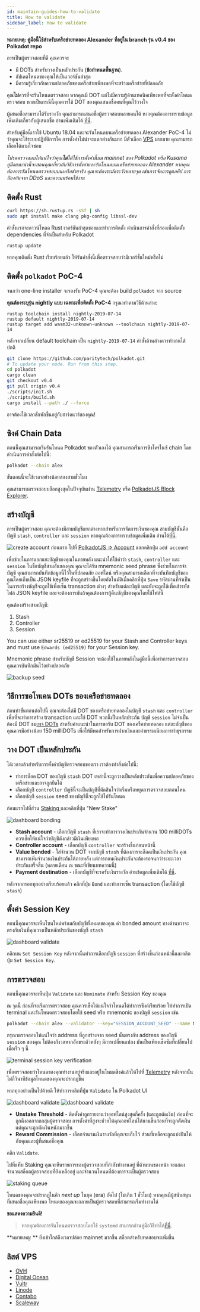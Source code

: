 ```yaml
---
id: maintain-guides-how-to-validate
title: How to validate
sidebar_label: How to validate
---
```


__หมายเหตุ: คู่มือนี้ใช้สำหรับเครือข่ายทดลอง Alexander ที่อยู่ใน branch รุ่น v0.4 ของ Polkadot repo__

การเป็นผู้ตรวจสอบที่ดี คุณควรจะ

- มี DOTs สำหรับวางเป็นหลักประกัน (**ข้อกำหนดพื้นฐาน**).
- อัปเดตโหนดของคุณให้เป็นเวอร์ชันล่าสุด
- มีความรู้เกี่ยวกับความปลอดภัยของเครือข่ายเพียงพอที่จะสร้างเครือข่ายที่ปลอดภัย

คุณ**ไม่**ควรที่จะรันโหนดตรวจสอบ หากคุณมี DOT แต่ไม่มีความรู้ด้านเทคนิคเพียงพอที่จะตั้งค่าโหนดตรวจสอบ หากเป็นกรณีนี้คุณควรใช้ DOT ของคุณเสนอชื่อคนที่คุณไว้วางใจ

ผู้เสนอชื่อสามารถได้รับรางวัล คุณสามารถเสนอชื่อผู้ตรวจสอบหลายคนได้ หากคุณต้องการทราบข้อมูลเพิ่มเติมเกี่ยวกับผู้เสนอชื่อ อ่านเพิ่มเติมได้ [ที่นี่](maintain-nominator).

สำหรับคู่มือนี้เราใช้ Ubuntu 18.04 และจะรันโหนดบนเครือข่ายทดลอง Alexander PoC-4 ไม่ว่าคุณจะใช้ระบบปฏิบัติการใด การตั้งค่าไม่น่าจะแตกต่างกันมาก มีตัวเลือก [VPS](#vps-list) มากมาย คุณสามารถเลือกได้ตามใจชอบ

_โปรดตรวจสอบให้แน่ใจว่าคุณ**ไม่**ได้ใช้การตั้งค่านี้บน mainnet ของ Polkadot หรือ Kusama คู่มือแนะนำนี้จะสอนคุณเกี่ยวกับวิธีการตั้งค่าและรันโหนดบนเครือข่ายทดลอง Alexander หากคุณต้องการรันโหนดตรวจสอบบนเครือข่ายจริง คุณจะต้องระมัดระวังหลายจุด เช่นการจัดการดูแลคีย์ การป้องกันจาก DDoS และความพร้อมใช้งาน_

## ติดตั้ง Rust

```bash
curl https://sh.rustup.rs -sSf | sh
sudo apt install make clang pkg-config libssl-dev
```

คำสั่งแรกจะดาวน์โหลด Rust เวอร์ชันล่าสุดของและทำการติดตั้ง ดำเนินการคำสั่งที่สองเพื่อติดตั้ง dependencies ที่จำเป็นสำหรับ Polkadot

```bash
rustup update
```

หากคุณติดตั้ง Rust เรียบร้อยแล้ว ให้รันคำสั่งนี้เพื่อตรวจสอบว่ามีเวอร์ชั่นใหม่หรือไม่

## ติดตั้ง `polkadot` PoC-4

จนกว่า one-line installer จะรองรับ PoC-4 คุณจะต้อง build `polkadot` จาก source

**คุณต้องระบุรุ่น nightly แบบ เฉพาะเพื่อติดตั้ง PoC-4** กรุณาทำตามวิธีด้านล่าง:

```
rustup toolchain install nightly-2019-07-14
rustup default nightly-2019-07-14
rustup target add wasm32-unknown-unknown --toolchain nightly-2019-07-14
```

หลังจากเปลี่ยน default toolchain เป็น `nightly-2019-07-14` คำสั่งด้านล่างควรทำงานได้ปกติ

```bash
git clone https://github.com/paritytech/polkadot.git
# To update your node. Run from this step.
cd polkadot
cargo clean
git checkout v0.4
git pull origin v0.4
./scripts/init.sh
./scripts/build.sh
cargo install --path ./ --force
```

อาจต้องใช้เวลาสักพักขึ้นอยู่กับฮาร์ดแวร์ของคุณ!

## ซิงค์ Chain Data

ตอนนี้คุณสามารถเริ่มรันโหนด Polkadot ของตัวเองได้ คุณสามารถเริ่มการซิงโครไนซ์ chain โดยดำเนินการคำสั่งต่อไปนี้:

```bash
polkadot --chain alex
```

ขั้นตอนนี้จะใช้เวลาอย่างน้อยสองสามชั่วโมง

คุณสามารถตรวจสอบบล็อกสูงสุดในปัจจุบันผ่าน [Telemetry](https://telemetry.polkadot.io/#/Alexander) หรือ [PolkadotJS Block Explorer](https://polkadot.js.org/apps/#/explorer).

## สร้างบัญชี

การเป็นผู้ตรวจสอบ คุณจะต้องมีสามบัญชีแยกต่างหากสำหรับการจัดการเงินของคุณ สามบัญชีนั้นคือบัญชี `stash`, `controller` และ `session` หากคุณต้องการทราบข้อมูลเพิ่มเติม อ่านได้[ที่นี่](learn-staking#accounts).

![create account](assets/guides/how-to-validate/polkadot-dashboard-create-account.jpg) ก่อนแรก ไปที่ [PolkadotJS => Account](https://polkadot.js.org/apps/#/accounts) แลกคลิกปุ่ม `add account`

เพื่อช่วยในการแยกแยะบัญชีของคุณในภายหลัง แนะนำให้ใช้คำว่า `stash`, `controller` และ `session` ในชื่อบัญชีสามอันของคุณ คุณจะได้รับ mnemonic seed phrase ซึ่งช่วยในการจำบัญชี คุณสามารถบันทึกข้อมูลนี้ไว้ในที่ปลอดภัย ออฟไลน์ หรือคุณสามารถเลือกที่จะบันทึกบัญชีของคุณโดยเก็บเป็น JSON keyfile ที่จะถูกสร้างขึ้นโดยอัตโนมัติเมื่อคลิกที่ปุ่ม `Save` รหัสผ่านที่จำเป็นในการสร้างบัญชีจะถูกใช้เพื่อเซ็น transaction ต่างๆ สำหรับแต่ละบัญชี และยังจะถูกใช้เพื่อเข้ารหัสไฟล์ JSON keyfile และจะต้องการมันถ้าคุณต้องการกู้คืนบัญชีของคุณโดยใช้ไฟล์นี้

คุณต้องสร้างสามบัญชี:

1. Stash
2. Controller
3. Session

You can use either sr25519 or ed25519 for your Stash and Controller keys and must use `Edwards (ed25519)` for your Session key.

Mnemonic phrase สำหรับบัญชี Session จะต้องใช้ในภายหลังในคู่มือนี้เพื่อทำการตรวจสอบ คุณควรบันทึกมันไว้อย่างปลอดภัย

![backup seed](assets/guides/how-to-validate/polkadot-overview.jpg)

## วิธีการขอโทเคน DOTs ของเครือข่ายทดลอง

ก่อนทำขั้นตอนต่อไปนี้ คุณจะต้องได้มี DOT ของเครือข่ายทดลองในบัญชี `stash` และ `controller` เพื่อที่จะทำการสร้าง transaction และใช้ DOT พวกนี้เป็นหลักประกัน บัญชี `session` ไม่จำเป็นต้องมี DOT ชม[เพจ DOTs](learn-DOT#getting-testnet-dots) สำหรับคำแนะนำในการขอรับ DOT ของเครือข่ายทดลอง แต่ละบัญชีของคุณควรมีอย่างน้อย 150 milliDOTs เพื่อให้มีพอสำหรับการฝากเงินและค่าธรรมเนียมการทำธุรกรรม

## วาง DOT เป็นหลักประกัน

ได้เวลาแล้วสำหรับการตั้งค่าบัญชีตรวจสอบของเรา เราต้องทำสิ่งต่อไปนี้:

- ทำการล็อค DOT ของบัญชี `stash` DOT เหล่านี้จะถูกวางเป็นหลักประกันเพื่อความปลอดภัยของเครือข่ายและอาจถูกยึดได้
- เลือกบัญชี `controller` บัญชีนี้จะเป็นบัญชีที่ตัดสินใจว่าเริ่มหรือหยุดการตรวจสอบตอนไหน
- เลือกบัญชี `session` seed ของบัญชีนี้จะถูกใช้ไปรันโหนด

ก่อนแรกไปที่ส่วน [Staking ](https://polkadot.js.org/apps/#/staking/actions) และคลิกที่ปุ่ม "New Stake"

![dashboard bonding](assets/guides/how-to-validate/polkadot-dashboard-bonding.jpg)

- **Stash account** - เลือกบัญชี `stash` ที่เราจะทำการวางเงินประกันจำนวน 100 milliDOTs ควรเช็คให้แน่ใจว่าบัญชีดังกล่าวมีเงินเพียงพอ
- **Controller account** - เลือกบัญชี `controller` จะสร้างขึ้นก่อนหน้านี้
- **Value bonded** - ใส่จำนวน DOT จากบัญชี `stash` ที่ต้องการจะล็อคเป็นเงินประกัน คุณสามารถเพิ่มจำนวนเงินประกันได้ภายหลัง แต่การถอนเงินประกันจะต้องรอจนกว่าระยะเวลาประกันเสร็จสิ้น (หลายเดือน ณ ขณะที่เขียนบทความนี้)
- **Payment destination** - เลือกบัญชีที่จะรอรับเงินรางวัล อ่านข้อมูลเพิ่มเติมได้ [ที่นี่](learn-staking#reward-distribution).

หลังจากกรอกทุกอย่างเรียบร้อยแล้ว คลิกที่ปุ่ม `Bond` และทำการเซ็น transaction (โดยใช้บัญชี `stash`)

## ตั้งค่า Session Key

ตอนนี้คุณควรจะเห็นโซนใหม่พร้อมกับบัญชีทั้งหมดของคุณ ค่า bonded amount ทางด้านขวาจะตรงกับเงินที่คุณวางเป็นหลักประกันของบัญชี `stash`

![dashboard validate](assets/guides/how-to-validate/polkadot-dashboard-set-session-key.jpg)

คลิกบน `Set Session Key` หลังจากนั้นทำการเลือกบัญชี `session` ที่สร้างขึ้นก่อนหน้านี้และคลิกปุ่ม `Set Session Key`.

## การตรวจสอบ

ตอนนี้คุณควรจะเห็นปุ่ม `Validate` และ `Nominate` สำหรับ Session Key ของคุณ

ณ จุดนี้ ก่อนที่จะเริ่มการตรวจสอบ คุณควรเช็คให้แน่ใจว่าโหนดได้ทำการซิงค์เรียบร้อย ให้ทำการเปิด terminal และรันโหนดตรวจสอบโดยใช้ seed หรือ mnemonic ของบัญชี `session` เช่น

```bash
polkadot --chain alex --validator --key="SESSION_ACCOUNT_SEED" --name NAME_ON_TELEMETRY
```

กรุณาตรวจสอบให้แน่ใจว่า address ที่ถูกสร้างจาก seed นั้นตรงกับ address ของบัญชี `session` ของคุณ ไม่ต้องกังวลหากอักขระตัวหลังๆ มีการเปลี่ยนแปลง มันเป็นเพียงเช็คซัมที่เปลี่ยนไปเมื่อเร็ว ๆ นี้

![terminal session key verification](assets/guides/how-to-validate/polkadot-node-seed.jpg)

เพื่อตรวจสอบว่าโหนดของคุณทำงานอยู่จริงและอยู่ในโหมดซิงค์แล้วให้ไปที่ [Telemetry](https://telemetry.polkadot.io/#/Alexander) หลังจากนั้นไม่กี่วินาทีข้อมูลโหนดของคุณจะปรากฏขึ้น

หากทุกอย่างเป็นไปด้วยดี ให้ทำการคลิกที่ปุ่ม `Validate` ใน Polkadot UI

![dashboard validate](assets/guides/how-to-validate/polkadot-dashboard-validate.jpg) ![dashboard validate](assets/guides/how-to-validate/polkadot-dashboard-validate-modal.jpg)

- **Unstake Threshold** - ติดตั้งค่าถูกรายงานว่าออฟไลน์สูงสุดกี่ครั้ง (และถูกตัดเงิน) ก่อนที่จะถูกดึงออกจากกลุ่มผู้ตรวจสอบ การตั้งค่าที่สูงจะช่วยให้คุณออฟไลน์ได้นานขึ้นก่อนที่จะถูกตัดเงิน แต่คุณจะถูกตัดเงินหนักมากขึ้น
- **Reward Commission** - เลือกจำนวนเงินรางวัลที่คุณจะเก็บไว้ ส่วนที่เหลือจะถูกแบ่งปันให้กับคุณและผู้ที่เสนอชื่อคุณ

คลิก `Validate`.

ไปที่แท็บ Staking คุณจะห็นรายการของผู้ตรวจสอบที่กำลังทำงานอยู่ ที่ด้านบนของหน้า จะแสดงจำนวนสล็อตผู้ตรวจสอบที่ยังเหลืออยู่ และจำนวนโหนดที่ต้องการจะเป็นผู้ตรวจสอบ

![staking queue](assets/guides/how-to-validate/polkadot-dashboard-staking-queue.jpg)

โหนดของคุณจะปรากฏในคิว *next up* ในยุค (era) ถัดไป (ไม่เกิน 1 ชั่วโมง) หากคุณมีผู้สนับสนุนที่เสนอชื่อคุณเพียงพอ โหนดของคุณจะกลายเป็นผู้ตรวจสอบที่สามารถเริ่มทำงานได้

**ขอแสดงความยินดี!**

> หากคุณต้องการรันโหนดตรวจสอบโดยใช้ `systemd` สามารถอ่านคู่มือวิธีทำได้[ที่นี่](maintain-guides-how-to-systemd).

**หมายเหตุ: ** ยิ่งเข้าใกล้ถึงเวลาปล่อย mainnet มากขึ้น สล็อตสำหรับทดสอบจะเพิ่มขึ้น

## ลิสต์ VPS

* [OVH](https://www.ovh.com.au/)
* [Digital Ocean](https://www.digitalocean.com/)
* [Vultr](https://www.vultr.com/)
* [Linode](https://www.linode.com/)
* [Contabo](https://contabo.com/)
* [Scaleway](https://www.scaleway.com/)
